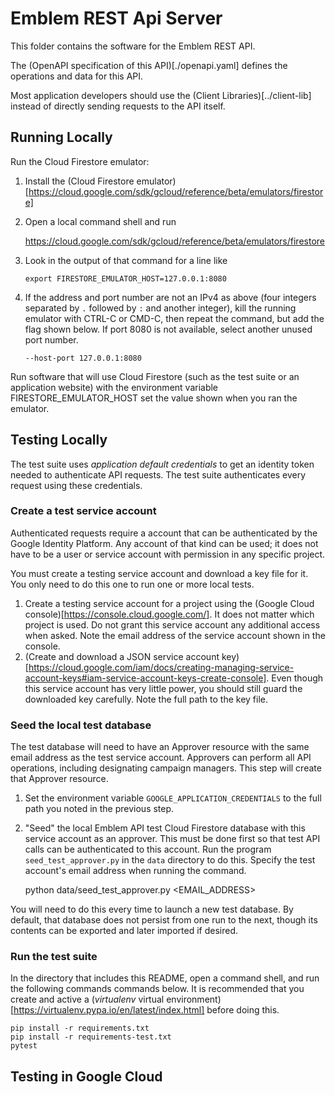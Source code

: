 # Emblem REST Api Server

This folder contains the software for the Emblem REST API.

The (OpenAPI specification of this API)[./openapi.yaml] defines
the operations and data for this API.

Most application developers should use the (Client Libraries)[../client-lib]
instead of directly sending requests to the API itself.

## Running Locally

Run the Cloud Firestore emulator:

1. Install the (Cloud Firestore emulator)[https://cloud.google.com/sdk/gcloud/reference/beta/emulators/firestore]

2. Open a local command shell and run

    https://cloud.google.com/sdk/gcloud/reference/beta/emulators/firestore

3. Look in the output of that command for a line like

    `export FIRESTORE_EMULATOR_HOST=127.0.0.1:8080`

4. If the address and port number are not an IPv4 as above (four integers
separated by `.` followed by `:` and another integer), kill the running
emulator with CTRL-C or CMD-C, then repeat the command, but add the flag
shown below. If port 8080 is not available, select another unused port
number.

    `--host-port 127.0.0.1:8080`

Run software that will use Cloud Firestore (such as the test suite
or an application website) with
the environment variable FIRESTORE_EMULATOR_HOST set the value shown
when you ran the emulator.

## Testing Locally

The test suite uses *application default credentials* to get an
identity token needed to authenticate API requests. The test suite
authenticates every request using these credentials.

### Create a test service account

Authenticated requests require a account that can be authenticated
by the Google Identity Platform. Any account of that kind can be
used; it does not have to be a user or service account with
permission in any specific project.

You must create a testing service account and download a key file
for it. You only need to do this one to run one or more local
tests.

1. Create a testing service account for a project using the
(Google Cloud console)[https://console.cloud.google.com/]. It does
not matter which project is used. Do not grant this service account
any additional access when asked. Note the email address of the
service account shown in the console.
2. (Create and download a JSON service account key)[https://cloud.google.com/iam/docs/creating-managing-service-account-keys#iam-service-account-keys-create-console].
Even though this service account has very little power, you should still guard
the downloaded key carefully. Note the full path to the key file.

### Seed the local test database

The test database will need to have an Approver resource with the same
email address as the test service account. Approvers can perform all
API operations, including designating campaign managers. This step
will create that Approver resource.

1. Set the environment variable `GOOGLE_APPLICATION_CREDENTIALS` to the
full path you noted in the previous step.
2. "Seed" the local Emblem API test Cloud Firestore database with this service
account as an approver. This must be done first so that test API
calls can be authenticated to this account. Run the program `seed_test_approver.py`
in the `data` directory to do this. Specify the test account's email
address when running the command.

    python data/seed_test_approver.py <EMAIL_ADDRESS>

You will need to do this every time to launch a new test database. By
default, that database does not persist from one run to the next, though
its contents can be exported and later imported if desired.

### Run the test suite

In the directory that includes this README, open a command shell, and run
the following commands commands below. It is recommended that you create and
active a (*virtualenv* virtual environment)[https://virtualenv.pypa.io/en/latest/index.html]
before doing this.

    pip install -r requirements.txt
    pip install -r requirements-test.txt
    pytest

## Testing in Google Cloud

